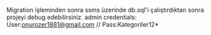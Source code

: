 Migration işleminden sonra ssms üzerinde db.sql'i çalıştırdıktan sonra projeyi debug edebilirsiniz.
admin credentials: User:onurozer1881@gmail.com // Pass:Kategoriler12*

